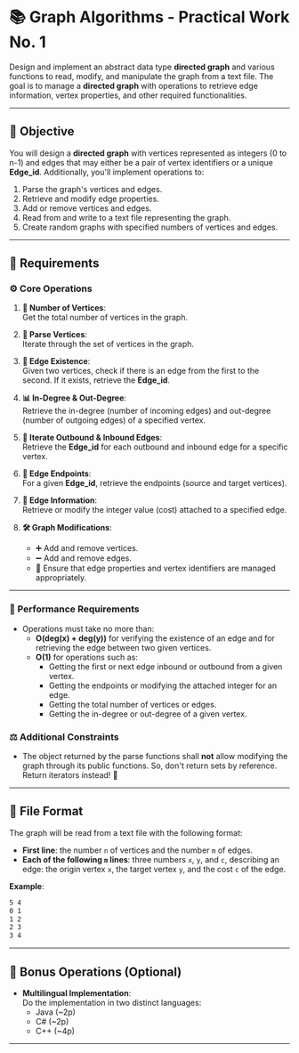 # 📚 Graph Algorithms - Practical Work No. 1

Design and implement an abstract data type **directed graph** and various functions to read, modify, and manipulate the graph from a text file. The goal is to manage a **directed graph** with operations to retrieve edge information, vertex properties, and other required functionalities.

---

## 📝 Objective

You will design a **directed graph** with vertices represented as integers (0 to n-1) and edges that may either be a pair of vertex identifiers or a unique **Edge_id**. Additionally, you'll implement operations to:

1. Parse the graph's vertices and edges.
2. Retrieve and modify edge properties.
3. Add or remove vertices and edges.
4. Read from and write to a text file representing the graph.
5. Create random graphs with specified numbers of vertices and edges.

---

## 🔧 Requirements

### ⚙️ Core Operations

1. **🔢 Number of Vertices**:  
   Get the total number of vertices in the graph.

2. **🔄 Parse Vertices**:  
   Iterate through the set of vertices in the graph.

3. **🔗 Edge Existence**:  
   Given two vertices, check if there is an edge from the first to the second. If it exists, retrieve the **Edge_id**.

4. **📊 In-Degree & Out-Degree**:  
   Retrieve the in-degree (number of incoming edges) and out-degree (number of outgoing edges) of a specified vertex.

5. **🔀 Iterate Outbound & Inbound Edges**:  
   Retrieve the **Edge_id** for each outbound and inbound edge for a specific vertex.

6. **📍 Edge Endpoints**:  
   For a given **Edge_id**, retrieve the endpoints (source and target vertices).

7. **💾 Edge Information**:  
   Retrieve or modify the integer value (cost) attached to a specified edge.

8. **🛠️ Graph Modifications**:  
   - ➕ Add and remove vertices.
   - ➖ Add and remove edges.
   - 🔄 Ensure that edge properties and vertex identifiers are managed appropriately.

---

### 📏 Performance Requirements

- Operations must take no more than:
    - **O(deg(x) + deg(y))** for verifying the existence of an edge and for retrieving the edge between two given vertices.
    - **O(1)** for operations such as:
        - Getting the first or next edge inbound or outbound from a given vertex.
        - Getting the endpoints or modifying the attached integer for an edge.
        - Getting the total number of vertices or edges.
        - Getting the in-degree or out-degree of a given vertex.

### ⚖️ Additional Constraints

- The object returned by the parse functions shall **not** allow modifying the graph through its public functions. So, don't return sets by reference. Return iterators instead! 📜

---

## 📂 File Format

The graph will be read from a text file with the following format:

- **First line**: the number `n` of vertices and the number `m` of edges.
- **Each of the following `m` lines**: three numbers `x`, `y`, and `c`, describing an edge: the origin vertex `x`, the target vertex `y`, and the cost `c` of the edge.

**Example**:
```txt
5 4
0 1
1 2
2 3
3 4
```

---

## 🎲 Bonus Operations (Optional)

- **Multilingual Implementation**:  
   Do the implementation in two distinct languages:
   - Java (~2p)
   - C# (~2p)
   - C++ (~4p)

___



